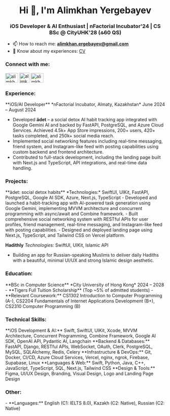 <h1 align="center">Hi 👋, I'm Alimkhan Yergebayev</h1>
<h3 align="center">iOS Developer & AI Enthusiast | nFactorial Incubator'24 | CS BSc @ CityUHK'28 (🔝60 QS)</h3>

- 📫 How to reach me: **alimkhan.ergebayev@gmail.com**
- 📄 Know about my experiences: [CV](https://drive.google.com/file/d/1ubUYRMA9NarhWVfHX7N2GY7EI5s08UjC/view?usp=sharing)

<h3 align="left">Connect with me:</h3>
<p align="left">
<a href="https://linkedin.com/in/alimkhan-yergebayev" target="blank"><img align="center" src="https://raw.githubusercontent.com/rahuldkjain/github-profile-readme-generator/master/src/images/icons/Social/linked-in-alt.svg" alt="alimkhan-yergebayev" height="30" width="40" /></a>
<a href="https://instagram.com/alimkhan_y" target="blank"><img align="center" src="https://raw.githubusercontent.com/rahuldkjain/github-profile-readme-generator/master/src/images/icons/Social/instagram.svg" alt="alimkhan_y" height="32" /></a>
<a href="https://t.me/alimkhan_y" target="blank"><img align="center" src="https://upload.wikimedia.org/wikipedia/commons/thumb/8/82/Telegram_logo.svg/1024px-Telegram_logo.svg.png?20220101141644" alt="alimkhan_y" height="30" width="40" /></a>
</p>

<h3 align="left">Experience:</h3>
**iOS/AI Developer**
*nFactorial Incubator, Almaty, Kazakhstan*
June 2024 – August 2024

- Developed **ädet** – a social detox AI habit tracking app integrated with Google Gemini AI and backed by FastAPI, PostgreSQL, and Azure Cloud Services. Achieved 4.5k+ App Store impressions, 200+ users, 420+ tasks completed, and 250k+ social media reach.
- Implemented social networking features including real-time messaging, friend system, and Instagram-like feed with posting capabilities using custom backend and frontend architecture.
- Contributed to full-stack development, including the landing page built with Next.js and TypeScript, API integrations, and real-time data handling.

<h3 align="left">Projects:</h3>
**ädet: social detox habits**
*Technologies:* SwiftUI, UIKit, FastAPI, PostgreSQL, Google AI SDK, Azure, Next.js, TypeScript
- Developed and launched a habit-tracking app with AI-powered task generation using Google Gemini, implementing MVVM architecture and concurrent programming with async/await and Combine framework.
- Built comprehensive social networking system with RESTful APIs for user profiles, friend management, real-time messaging, and Instagram-like feed with posting capabilities.
- Designed and deployed landing page using Next.js, TypeScript, and Tailwind CSS on Vercel platform.

**Hadithly**
*Technologies:* SwiftUI, UIKit, Islamic API
- Building an app for Russian-speaking Muslims to deliver daily Hadiths with a beautiful, minimal UI/UX and strong Islamic design aesthetic.

<h3 align="left">Education:</h3>
**BSc in Computer Science**
*City University of Hong Kong*
2024 – 2028
- **Tigers Full Tuition Scholarship** (Top ~5% of admitted students)
- **Relevant Coursework:** CS1302 Introduction to Computer Programming (A-), CS2204 Fundamentals of Internet Applications Development (B+), CS2310 Computer Programming (B)

<h3 align="left">Technical Skills:</h3>
**iOS Development & AI:** Swift, SwiftUI, UIKit, Xcode, MVVM Architecture, Concurrent Programming, Combine Framework, Google AI SDK, OpenAI API, Pydantic AI, Langchain
**Backend & Databases:** FastAPI, Django, RESTful APIs, WebSocket, OAuth, Clerk, PostgreSQL, MySQL, SQLAlchemy, Redis, Celery
**Infrastructure & DevOps:** Git, Docker, CI/CD, Azure Cloud Services, Vercel, nginx, ngrok, Firebase, Supabase, Linux
**Languages & Web:** Swift, Python, Java, C++, JavaScript, TypeScript, SQL, Next.js, Tailwind CSS
**Design & Tools:** Figma, UI/UX Design, Branding, Visual Design, Logo and Landing Page Design

<h3 align="left">Other:</h3>
- **Languages:** English (C1: IELTS 8.0), Kazakh (C2: Native), Russian (C2: Native)
